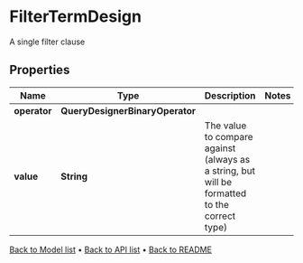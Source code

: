 

# FilterTermDesign

A single filter clause

## Properties

| Name | Type | Description | Notes |
|------------ | ------------- | ------------- | -------------|
|**operator** | **QueryDesignerBinaryOperator** |  |  |
|**value** | **String** | The value to compare against (always as a string, but will be formatted to the correct type) |  |



[Back to Model list](../README.md#documentation-for-models) &#8226; [Back to API list](../README.md#documentation-for-api-endpoints) &#8226; [Back to README](../README.md)


